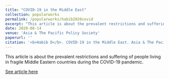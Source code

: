 ```yaml
---
title: "COVID-19 in the Middle East"
collection: popularworks
permalink: /popularworks/habib2020covid
excerpt: "This article is about the prevalent restrictions and suffering of people living in fragile Middle Eastern countries during the COVID-19 pandemic."
date: 2020-08-14
venue: 'Asia & The Pacific Policy Society'
paperurl: ''
citation: '<b>Habib D</b>. COVID-19 in the Middle East. Asia & The Pacific Policy Society. https://www.policyforum.net/covid-19-in-the-middle-east/. Published August 14, 2020.'
---
```

This article is about the prevalent restrictions and suffering of people living in fragile Middle Eastern countries during the COVID-19 pandemic.

[See article here](https://www.policyforum.net/covid-19-in-the-middle-east/)
